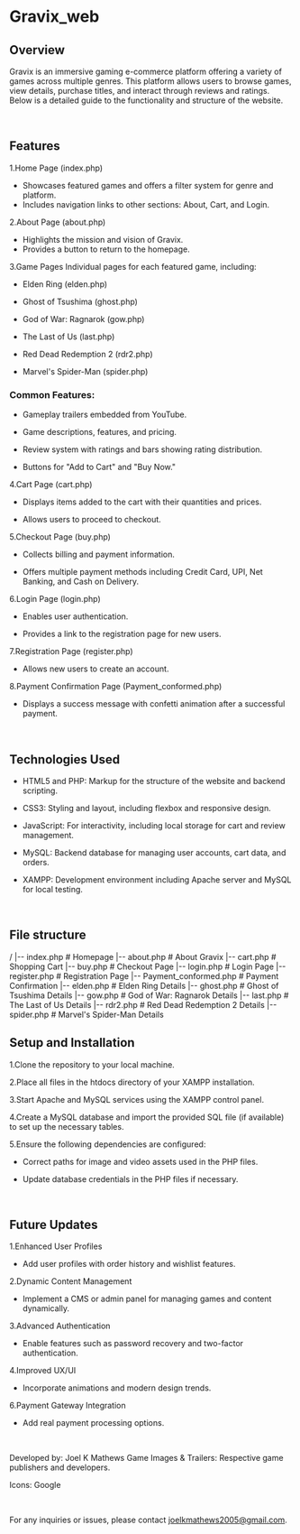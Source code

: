 # Gravix_web
## Overview

Gravix is an immersive gaming e-commerce platform offering a variety of games across multiple genres. This platform allows users to browse games, view details, purchase titles, and interact through reviews and ratings. Below is a detailed guide to the functionality and structure of the website.

<br>

## Features
1.Home Page (index.php)
  - Showcases featured games and offers a filter system for genre and platform.
  - Includes navigation links to other sections: About, Cart, and Login.

2.About Page (about.php)
  - Highlights the mission and vision of Gravix.
  - Provides a button to return to the homepage.

3.Game Pages
Individual pages for each featured game, including:

  - Elden Ring (elden.php)

  - Ghost of Tsushima (ghost.php)

  - God of War: Ragnarok (gow.php)

  - The Last of Us (last.php)

  - Red Dead Redemption 2 (rdr2.php)

  - Marvel's Spider-Man (spider.php)

 ### Common Features:

  - Gameplay trailers embedded from YouTube.

  - Game descriptions, features, and pricing.

  - Review system with ratings and bars showing rating distribution.

  - Buttons for "Add to Cart" and "Buy Now."

4.Cart Page (cart.php)

  - Displays items added to the cart with their quantities and prices.

  - Allows users to proceed to checkout.

5.Checkout Page (buy.php)

  - Collects billing and payment information.

  - Offers multiple payment methods including Credit Card, UPI, Net Banking, and Cash on Delivery.

6.Login Page (login.php)

  - Enables user authentication.

  - Provides a link to the registration page for new users.

7.Registration Page (register.php)

  - Allows new users to create an account.

8.Payment Confirmation Page (Payment_conformed.php)

  - Displays a success message with confetti animation after a successful payment.

<br>

## Technologies Used

  - HTML5 and PHP: Markup for the structure of the website and backend scripting.

  - CSS3: Styling and layout, including flexbox and responsive design.

  - JavaScript: For interactivity, including local storage for cart and review management.

  - MySQL: Backend database for managing user accounts, cart data, and orders.

  - XAMPP: Development environment including Apache server and MySQL for local testing.

<br> 

## File structure

/
|-- index.php              # Homepage
|-- about.php              # About Gravix
|-- cart.php               # Shopping Cart
|-- buy.php                # Checkout Page
|-- login.php              # Login Page
|-- register.php           # Registration Page
|-- Payment_conformed.php  # Payment Confirmation
|-- elden.php              # Elden Ring Details
|-- ghost.php              # Ghost of Tsushima Details
|-- gow.php                # God of War: Ragnarok Details
|-- last.php               # The Last of Us Details
|-- rdr2.php               # Red Dead Redemption 2 Details
|-- spider.php             # Marvel's Spider-Man Details
<br>

## Setup and Installation

1.Clone the repository to your local machine.

2.Place all files in the htdocs directory of your XAMPP installation.

3.Start Apache and MySQL services using the XAMPP control panel.

4.Create a MySQL database and import the provided SQL file (if available) to set up the necessary tables.

5.Ensure the following dependencies are configured:

  - Correct paths for image and video assets used in the PHP files.

  - Update database credentials in the PHP files if necessary.

<br>

## Future Updates

1.Enhanced User Profiles

  - Add user profiles with order history and wishlist features.

2.Dynamic Content Management

  - Implement a CMS or admin panel for managing games and content dynamically.

3.Advanced Authentication

  - Enable features such as password recovery and two-factor authentication.

4.Improved UX/UI

  - Incorporate animations and modern design trends.

6.Payment Gateway Integration

  - Add real payment processing options.
<br>

Developed by: Joel K Mathews
Game Images & Trailers: Respective game publishers and developers.

Icons: Google 

<br>

For any inquiries or issues, please contact joelkmathews2005@gmail.com.

